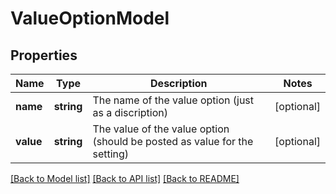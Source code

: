 # ValueOptionModel

## Properties
Name | Type | Description | Notes
------------ | ------------- | ------------- | -------------
**name** | **string** | The name of the value option (just as a discription) | [optional] 
**value** | **string** | The value of the value option (should be posted as value for the setting) | [optional] 

[[Back to Model list]](../README.md#documentation-for-models) [[Back to API list]](../README.md#documentation-for-api-endpoints) [[Back to README]](../README.md)


